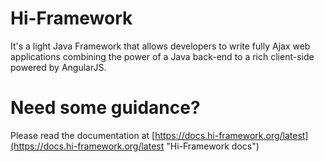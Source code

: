 # Hi-Framework
It's a light Java Framework that allows developers to write fully Ajax web applications combining the power of a Java back-end to a rich client-side powered by AngularJS.

# Need some guidance?
Please read the documentation at [https://docs.hi-framework.org/latest](https://docs.hi-framework.org/latest "Hi-Framework docs")

